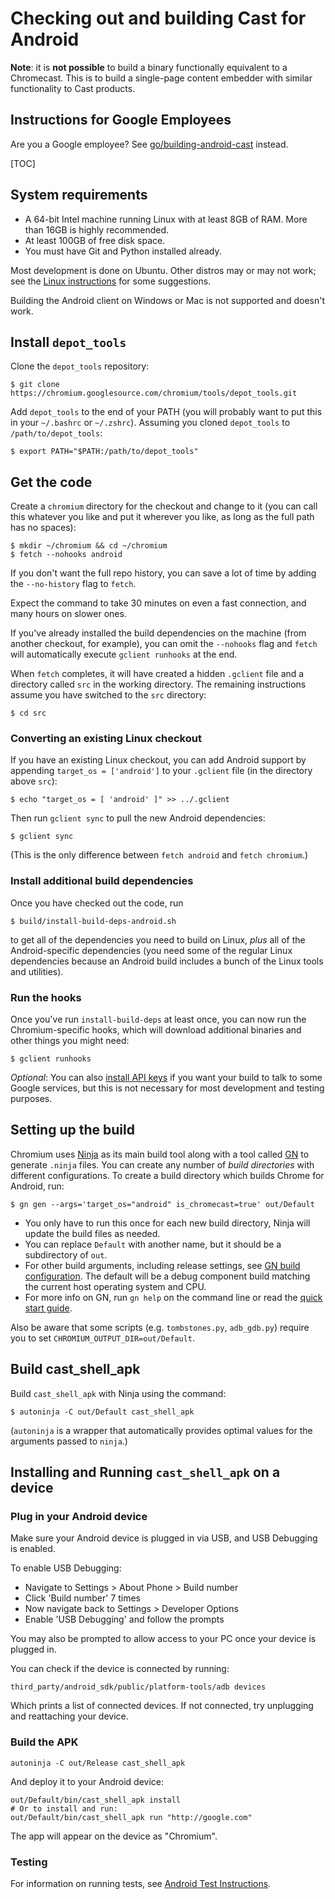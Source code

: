 # Checking out and building Cast for Android

**Note**: it is **not possible** to build a binary functionally
equivalent to a Chromecast. This is to build a single-page content
embedder with similar functionality to Cast products.

## Instructions for Google Employees

Are you a Google employee? See
[go/building-android-cast](https://goto.google.com/building-android-cast) instead.

[TOC]

## System requirements

* A 64-bit Intel machine running Linux with at least 8GB of RAM. More
  than 16GB is highly recommended.
* At least 100GB of free disk space.
* You must have Git and Python installed already.

Most development is done on Ubuntu. Other distros may or may not work;
see the [Linux instructions](linux_build_instructions.md) for some suggestions.

Building the Android client on Windows or Mac is not supported and doesn't work.

## Install `depot_tools`

Clone the `depot_tools` repository:

```shell
$ git clone https://chromium.googlesource.com/chromium/tools/depot_tools.git
```

Add `depot_tools` to the end of your PATH (you will probably want to put this
in your `~/.bashrc` or `~/.zshrc`). Assuming you cloned `depot_tools`
to `/path/to/depot_tools`:

```shell
$ export PATH="$PATH:/path/to/depot_tools"
```

## Get the code

Create a `chromium` directory for the checkout and change to it (you can call
this whatever you like and put it wherever you like, as
long as the full path has no spaces):

```shell
$ mkdir ~/chromium && cd ~/chromium
$ fetch --nohooks android
```

If you don't want the full repo history, you can save a lot of time by
adding the `--no-history` flag to `fetch`.

Expect the command to take 30 minutes on even a fast connection, and many
hours on slower ones.

If you've already installed the build dependencies on the machine (from another
checkout, for example), you can omit the `--nohooks` flag and `fetch`
will automatically execute `gclient runhooks` at the end.

When `fetch` completes, it will have created a hidden `.gclient` file and a
directory called `src` in the working directory. The remaining instructions
assume you have switched to the `src` directory:

```shell
$ cd src
```

### Converting an existing Linux checkout

If you have an existing Linux checkout, you can add Android support by
appending `target_os = ['android']` to your `.gclient` file (in the
directory above `src`):

```shell
$ echo "target_os = [ 'android' ]" >> ../.gclient
```

Then run `gclient sync` to pull the new Android dependencies:

```shell
$ gclient sync
```

(This is the only difference between `fetch android` and `fetch chromium`.)

### Install additional build dependencies

Once you have checked out the code, run

```shell
$ build/install-build-deps-android.sh
```

to get all of the dependencies you need to build on Linux, *plus* all of the
Android-specific dependencies (you need some of the regular Linux dependencies
because an Android build includes a bunch of the Linux tools and utilities).

### Run the hooks

Once you've run `install-build-deps` at least once, you can now run the
Chromium-specific hooks, which will download additional binaries and other
things you might need:

```shell
$ gclient runhooks
```

*Optional*: You can also [install API
keys](https://www.chromium.org/developers/how-tos/api-keys) if you want your
build to talk to some Google services, but this is not necessary for most
development and testing purposes.

## Setting up the build

Chromium uses [Ninja](https://ninja-build.org) as its main build tool along with
a tool called [GN](https://gn.googlesource.com/gn/+/master/docs/quick_start.md)
to generate `.ninja` files. You can create any number of *build directories*
with different configurations. To create a build directory which builds Chrome
for Android, run:

```shell
$ gn gen --args='target_os="android" is_chromecast=true' out/Default
```

* You only have to run this once for each new build directory, Ninja will
  update the build files as needed.
* You can replace `Default` with another name, but
  it should be a subdirectory of `out`.
* For other build arguments, including release settings, see [GN build
  configuration](https://www.chromium.org/developers/gn-build-configuration).
  The default will be a debug component build matching the current host
  operating system and CPU.
* For more info on GN, run `gn help` on the command line or read the
  [quick start guide](../tools/gn/docs/quick_start.md).

Also be aware that some scripts (e.g. `tombstones.py`, `adb_gdb.py`)
require you to set `CHROMIUM_OUTPUT_DIR=out/Default`.

## Build cast\_shell\_apk

Build `cast_shell_apk` with Ninja using the command:

```shell
$ autoninja -C out/Default cast_shell_apk
```

(`autoninja` is a wrapper that automatically provides optimal values for the
arguments passed to `ninja`.)

## Installing and Running `cast_shell_apk` on a device

### Plug in your Android device

Make sure your Android device is plugged in via USB, and USB Debugging
is enabled.

To enable USB Debugging:

*   Navigate to Settings \> About Phone \> Build number
*   Click 'Build number' 7 times
*   Now navigate back to Settings \> Developer Options
*   Enable 'USB Debugging' and follow the prompts

You may also be prompted to allow access to your PC once your device is
plugged in.

You can check if the device is connected by running:

```shell
third_party/android_sdk/public/platform-tools/adb devices
```

Which prints a list of connected devices. If not connected, try
unplugging and reattaching your device.

### Build the APK

```shell
autoninja -C out/Release cast_shell_apk
```

And deploy it to your Android device:

```shell
out/Default/bin/cast_shell_apk install
# Or to install and run:
out/Default/bin/cast_shell_apk run "http://google.com"
```

The app will appear on the device as "Chromium".

### Testing

For information on running tests, see [Android Test Instructions](android_test_instructions.md).
